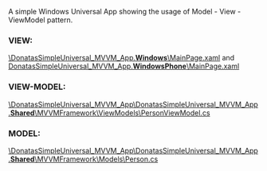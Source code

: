 A simple Windows Universal App showing the usage of Model - View - ViewModel pattern. 

### VIEW: 

[\DonatasSimpleUniversal_MVVM_App.**Windows**\MainPage.xaml](https://github.com/BlueWhaleSEO/.NET/blob/master/DonatasSimpleUniversal_MVVM_App/DonatasSimpleUniversal_MVVM_App/DonatasSimpleUniversal_MVVM_App.Windows/MainPage.xaml) and [DonatasSimpleUniversal_MVVM_App.**WindowsPhone**\MainPage.xaml](https://github.com/BlueWhaleSEO/.NET/blob/master/DonatasSimpleUniversal_MVVM_App/DonatasSimpleUniversal_MVVM_App/DonatasSimpleUniversal_MVVM_App.WindowsPhone/MainPage.xaml)

### VIEW-MODEL:

[\DonatasSimpleUniversal_MVVM_App\DonatasSimpleUniversal_MVVM_App.**Shared**\MVVMFramework\ViewModels\PersonViewModel.cs](https://github.com/BlueWhaleSEO/.NET/blob/master/DonatasSimpleUniversal_MVVM_App/DonatasSimpleUniversal_MVVM_App/DonatasSimpleUniversal_MVVM_App.Shared/MVVMFramework/ViewModels/PersonViewModel.cs)

### MODEL:

[\DonatasSimpleUniversal_MVVM_App\DonatasSimpleUniversal_MVVM_App.**Shared**\MVVMFramework\Models\Person.cs](https://github.com/BlueWhaleSEO/.NET/blob/master/DonatasSimpleUniversal_MVVM_App/DonatasSimpleUniversal_MVVM_App/DonatasSimpleUniversal_MVVM_App.Shared/MVVMFramework/Models/Person.cs)
